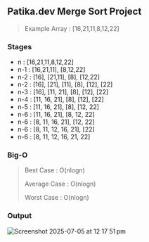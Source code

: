 ## Patika.dev Merge Sort Project

> Example Array : [16,21,11,8,12,22]

### Stages

* n   : [16,21,11,8,12,22]
* n-1 : [16,21,11], [8,12,22]
* n-2 : [16], [21,11], [8], [12,22]
* n-2 : [16], [21], [11], [8], [12], [22]
* n-3 : [16], [11, 21], [8], [12], [22]
* n-4 : [11, 16, 21], [8], [12], [22]
* n-5 : [11, 16, 21], [8], [12, 22]
* n-6 : [11, 16, 21], [8, 12, 22]
* n-6 : [8, 11, 16, 21], [12, 22]
* n-6 : [8, 11, 12, 16, 21], [22]
* n-6 : [8, 11, 12, 16, 21, 22]

### Big-O

> Best Case : O(nlogn)
>
> Average Case : O(nlogn)
>
> Worst Case : O(nlogn)

### Output
![Screenshot 2025-07-05 at 12 17 51 pm](https://github.com/user-attachments/assets/16aee433-3aa7-49f7-b6e7-c4537f32d2a7)
